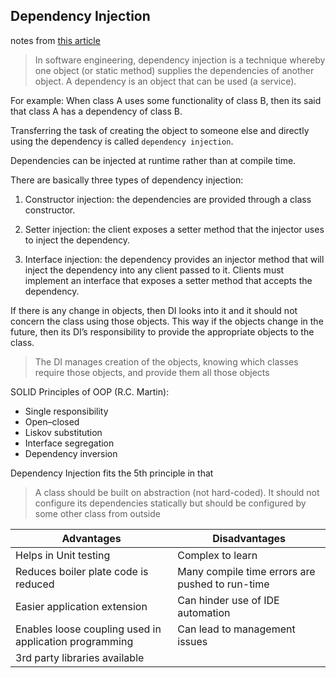 ## Dependency Injection

notes from [this article]()

>In software engineering, dependency injection is a technique whereby one object (or static method) supplies the dependencies of another object. A dependency is an object that can be used (a service).

For example: When class A uses some functionality of class B, then its said that class A has a dependency of class B.

Transferring the task of creating the object to someone else and directly using the dependency is called `dependency injection`.

Dependencies can be injected at runtime rather than at compile time.

There are basically three types of dependency injection:
1. Constructor injection: the dependencies are provided through a class constructor.

2. Setter injection: the client exposes a setter method that the injector uses to inject the dependency.

3. Interface injection: the dependency provides an injector method that will inject the dependency into any client passed to it. Clients must implement an interface that exposes a setter method that accepts the dependency.

If there is any change in objects, then DI looks into it and it should not concern the class using those objects. This way if the objects change in the future, then its DI’s responsibility to provide the appropriate objects to the class.

>The DI manages creation of the objects, knowing which classes require those objects, and provide them all those objects

SOLID Principles of OOP (R.C. Martin):

- Single responsibility
- Open–closed
- Liskov substitution
- Interface segregation
- Dependency inversion

Dependency Injection fits the 5th principle in that
>A class should be built on abstraction (not hard-coded). It should not configure its dependencies statically but should be configured by some other class from outside

| Advantages  | Disadvantages |
| ----------- | ----------- |
| Helps in Unit testing | Complex to learn |
|Reduces boiler plate code is reduced  | Many compile time errors are pushed to run-time |
|Easier application extension|  Can hinder use of IDE automation |
|Enables loose coupling used in application programming|   Can lead to management issues| 
3rd party libraries available | |
